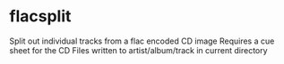flacsplit
=========

Split out individual tracks from a flac encoded CD image              Requires a cue sheet for the CD
Files written to artist/album/track in current directory

